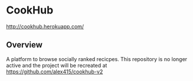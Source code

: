 # CookHub
http://cookhub.herokuapp.com/

## Overview
A platform to browse socially ranked recicpes. This repository is no longer active and the project will be recreated at https://github.com/alex415/cookhub-v2
